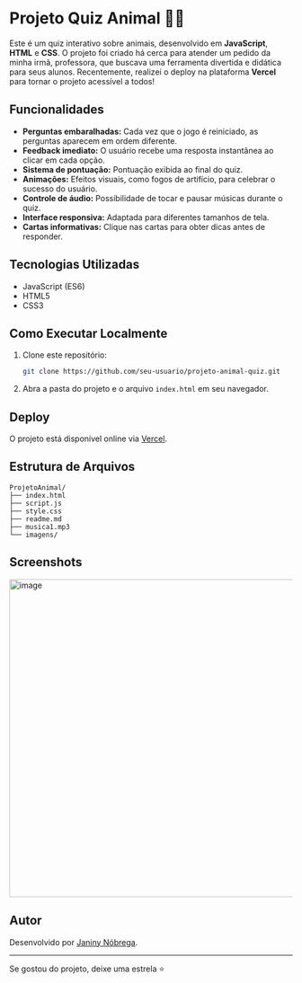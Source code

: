 # Projeto Quiz Animal 🦁🐯

Este é um quiz interativo sobre animais, desenvolvido em **JavaScript**, **HTML** e **CSS**. O projeto foi criado há cerca para atender um pedido da minha irmã, professora, que buscava uma ferramenta divertida e didática para seus alunos. Recentemente, realizei o deploy na plataforma **Vercel** para tornar o projeto acessível a todos!

## Funcionalidades

- **Perguntas embaralhadas:** Cada vez que o jogo é reiniciado, as perguntas aparecem em ordem diferente.
- **Feedback imediato:** O usuário recebe uma resposta instantânea ao clicar em cada opção.
- **Sistema de pontuação:** Pontuação exibida ao final do quiz.
- **Animações:** Efeitos visuais, como fogos de artifício, para celebrar o sucesso do usuário.
- **Controle de áudio:** Possibilidade de tocar e pausar músicas durante o quiz.
- **Interface responsiva:** Adaptada para diferentes tamanhos de tela.
- **Cartas informativas:** Clique nas cartas para obter dicas antes de responder.

## Tecnologias Utilizadas

- JavaScript (ES6)
- HTML5
- CSS3

## Como Executar Localmente

1. Clone este repositório:
   ```bash
   git clone https://github.com/seu-usuario/projeto-animal-quiz.git
   ```
2. Abra a pasta do projeto e o arquivo `index.html` em seu navegador.

## Deploy

O projeto está disponível online via [Vercel](https://animalgame-sage.vercel.app/).

## Estrutura de Arquivos

```
ProjetoAnimal/
├── index.html
├── script.js
├── style.css
├── readme.md
├── musica1.mp3
└── imagens/

```

## Screenshots


<img width="1065" height="566" alt="image" src="https://github.com/user-attachments/assets/24d41ed0-0c17-4d72-8187-3d1679000e54" />


## Autor

Desenvolvido por [Janiny Nóbrega](https://www.linkedin.com/in/janiny-n%C3%B3brega-27506b106/).

---

Se gostou do projeto, deixe uma estrela ⭐
